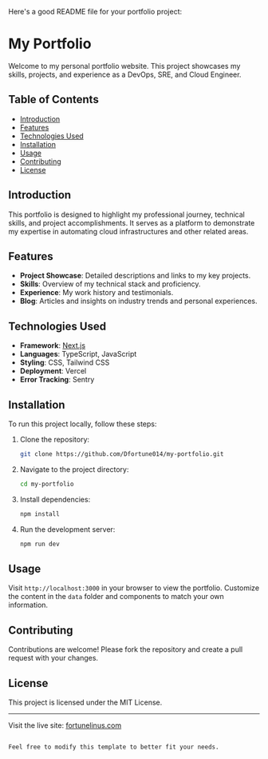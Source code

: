 Here's a good README file for your portfolio project:

# My Portfolio

Welcome to my personal portfolio website. This project showcases my skills, projects, and experience as a DevOps, SRE, and Cloud Engineer.

## Table of Contents

- [Introduction](#introduction)
- [Features](#features)
- [Technologies Used](#technologies-used)
- [Installation](#installation)
- [Usage](#usage)
- [Contributing](#contributing)
- [License](#license)

## Introduction

This portfolio is designed to highlight my professional journey, technical skills, and project accomplishments. It serves as a platform to demonstrate my expertise in automating cloud infrastructures and other related areas.

## Features

- **Project Showcase**: Detailed descriptions and links to my key projects.
- **Skills**: Overview of my technical stack and proficiency.
- **Experience**: My work history and testimonials.
- **Blog**: Articles and insights on industry trends and personal experiences.

## Technologies Used

- **Framework**: [Next.js](https://nextjs.org/)
- **Languages**: TypeScript, JavaScript
- **Styling**: CSS, Tailwind CSS
- **Deployment**: Vercel
- **Error Tracking**: Sentry

## Installation

To run this project locally, follow these steps:

1. Clone the repository:
   ```bash
   git clone https://github.com/Dfortune014/my-portfolio.git
   ```
2. Navigate to the project directory:
   ```bash
   cd my-portfolio
   ```
3. Install dependencies:
   ```bash
   npm install
   ```
4. Run the development server:
   ```bash
   npm run dev
   ```

## Usage

Visit `http://localhost:3000` in your browser to view the portfolio. Customize the content in the `data` folder and components to match your own information.

## Contributing

Contributions are welcome! Please fork the repository and create a pull request with your changes.

## License

This project is licensed under the MIT License.

---

Visit the live site: [fortunelinus.com](https://fortunelinus.com/)
```

Feel free to modify this template to better fit your needs.
